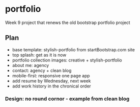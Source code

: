 # portfolio
Week 9 project that renews the old bootstrap portfolio project

## Plan
* base template: stylish-portfolio from startBootstrap.com site
* top splash: get as it is now
* portfolio collection images: creative + stylish-portfolio
* about me: agency
* contact: agency + clean blog
* mobile-first: responsive one page app
* add resume by Wednesday, next week
* add work history in the chronical order

### Design: no round cornor - example from clean blog
